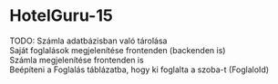 # HotelGuru-15
TODO:
Számla adatbázisban való tárolása  
Saját foglalások megjelenítése frontenden (backenden is)  
Számla megjelenítése frontenden is  
Beépíteni a Foglalás táblázatba, hogy ki foglalta a szoba-t (FoglaloId)
